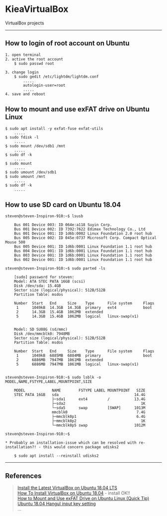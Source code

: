 # KieaVirtualBox
VirtualBox projects

-----
## How to login of root account on Ubuntu
    1. open terminal
    2. active the root account
        $ sudo passwd root
        
    3. change login
        $ sudo gedit /etc/lightdm/lightdm.conf
            .....
            autologin-user=root
            .....
    4. save and reboot

## How to mount and use exFAT drive on Ubuntu Linux

    $ sudo apt install -y exfat-fuse exfat-utils
        .....
    $ sudo fdisk -l
        .....
    $ sudo mount /dev/sdb1 /mnt
        .....
    $ sudo df -k
        .....
    $ sudo mount
        .....
    $ sudo umount /dev/sdb1
    $ sudo umount /mnt
        .....
    $ sudo df -k
        .....

## How to use SD card on Ubuntu 18.04

    steven@steven-Inspiron-910:~$ lsusb
    
        Bus 001 Device 003: ID 064e:a118 Suyin Corp. 
        Bus 001 Device 002: ID 7392:7622 Edimax Technology Co., Ltd 
        Bus 001 Device 001: ID 1d6b:0002 Linux Foundation 2.0 root hub
        Bus 005 Device 002: ID 045e:0737 Microsoft Corp. Compact Optical Mouse 500
        Bus 005 Device 001: ID 1d6b:0001 Linux Foundation 1.1 root hub
        Bus 004 Device 001: ID 1d6b:0001 Linux Foundation 1.1 root hub
        Bus 003 Device 001: ID 1d6b:0001 Linux Foundation 1.1 root hub
        Bus 002 Device 001: ID 1d6b:0001 Linux Foundation 1.1 root hub
    
    steven@steven-Inspiron-910:~$ sudo parted -ls
    
        [sudo] password for steven: 
        Model: ATA STEC PATA 16GB (scsi)
        Disk /dev/sda: 15.4GB
        Sector size (logical/physical): 512B/512B
        Partition Table: msdos

        Number  Start   End     Size    Type      File system     Flags
         1      1049kB  14.3GB  14.3GB  primary   ext4            boot
         2      14.3GB  15.4GB  1062MB  extended
         5      14.3GB  15.4GB  1062MB  logical   linux-swap(v1)


        Model: SD SU08G (sd/mmc)
        Disk /dev/mmcblk0: 7948MB
        Sector size (logical/physical): 512B/512B
        Partition Table: msdos

        Number  Start   End     Size    Type      File system     Flags
         1      1049kB  6885MB  6884MB  primary                   boot
         2      6886MB  7947MB  1061MB  extended
         5      6886MB  7947MB  1061MB  logical   linux-swap(v1)


    steven@steven-Inspiron-910:~$ sudo lsblk -o MODEL,NAME,FSTYPE,LABEL,MOUNTPOINT,SIZE
    
        MODEL            NAME        FSTYPE LABEL MOUNTPOINT   SIZE
        STEC PATA 16GB   sda                                  14.4G
                         ├─sda1      ext4         /           13.4G
                         ├─sda2                                  1K
                         └─sda5      swap         [SWAP]      1013M
                         mmcblk0                               7.4G
                         ├─mmcblk0p1                           6.4G
                         ├─mmcblk0p2                             1K
                         └─mmcblk0p5 swap                     1012M

    steven@steven-Inspiron-910:~$
    
    * Probably an installation-issue which can be resolved with re-installation?! - this would concern package udisks2
        
        $ sudo apt install --reinstall udisks2



-----
## References  
> [Install the Latest VirtualBox on Ubuntu 18.04 LTS](https://websiteforstudents.com/install-the-latest-virtualbox-on-ubuntu-18-04-lts/ "Install the Latest VirtualBox on Ubuntu 18.04 LTS")  
> [How To Install VirtualBox on Ubuntu 18.04](https://linuxize.com/post/how-to-install-virtualbox-on-ubuntu-18-04/ "How To Install VirtualBox on Ubuntu 18.04") - install OK!!  
> [How to Mount and Use exFAT Drive on Ubuntu Linux (Quick Tip)](https://www.youtube.com "YouTube Search: 'ubuntu 18.04 mount exfat'")  
> [Ubuntu 18.04 Hangul input key setting](http://progtrend.blogspot.com/2018/06/ubuntu-1804-uim.html "Ubuntu 18.04 Hangul input key setting")  
...
